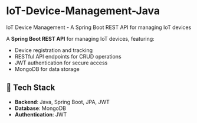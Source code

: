 # IoT-Device-Management-Java
IoT Device Management - A Spring Boot REST API for managing IoT devices


A **Spring Boot REST API** for managing IoT devices, featuring:
- Device registration and tracking
- RESTful API endpoints for CRUD operations
- JWT authentication for secure access
- MongoDB for data storage

## 🚀 Tech Stack
- **Backend**: Java, Spring Boot, JPA, JWT
- **Database**: MongoDB
- **Authentication**: JWT
